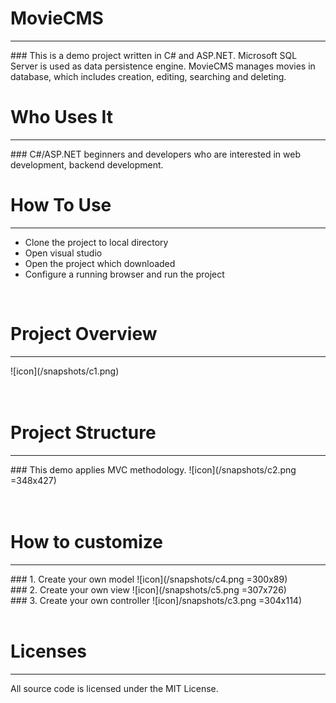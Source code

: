 # MovieCMS
<hr>
### This is a demo project written in C# and ASP.NET. Microsoft SQL Server is used as data persistence engine. MovieCMS manages movies in database, which includes creation, editing, searching and deleting. 

</br>

# Who Uses It
<hr>
### C#/ASP.NET beginners and developers who are interested in web development, backend development.
</br>

# How To Use
<hr>
<ul>
	<li>Clone the project to local directory</li>
	<li>Open visual studio</li>
	<li>Open the project which downloaded</li>
	<li>Configure a running browser and run the project</li>
</ul>
</br>

# Project Overview
<hr>
![icon](/snapshots/c1.png)
</br></br></br>

# Project Structure
<hr>
### This demo applies MVC methodology.
![icon](/snapshots/c2.png =348x427)
</br></br></br>

# How to customize
<hr>
### 1. Create your own model
![icon](/snapshots/c4.png =300x89)
</br>
### 2. Create your own view
![icon](/snapshots/c5.png =307x726)
</br>
### 3. Create your own controller
![icon]/snapshots/c3.png =304x114)
</br></br>

# Licenses
<hr>
All source code is licensed under the MIT License.
